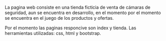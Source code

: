 
La pagina web consiste en una tienda ficticia de venta de cámaras de seguridad, aun se encuentra en desarrollo, en el momento por el momento se encuentra en el juego de los productos y ofertas.

Por el momento las paginas responcive son index y tienda. Las herramientas utilizadas: css, html y bootstrap.

